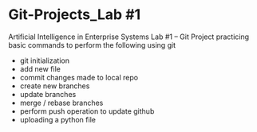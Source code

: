 # Git-Projects_Lab #1
Artificial Intelligence in Enterprise Systems Lab #1 – Git Project practicing basic commands to perform the following using git
- git initialization
- add new file
- commit changes made to local repo
- create new branches
- update branches
- merge / rebase branches
- perform push operation to update github
- uploading a python file
